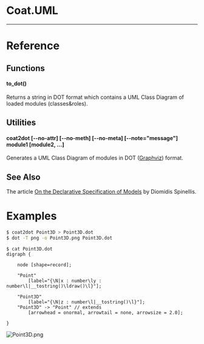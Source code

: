
# Coat.UML

---

# Reference

## Functions

#### to_dot()

Returns a string in DOT format which contains a UML Class Diagram of loaded modules (classes&roles).

## Utilities

#### coat2dot [--no-attr] [--no-meth] [--no-meta] [--note="message"] module1 [module2, ...]

Generates a UML Class Diagram of modules in
DOT ([Graphviz](http://www.graphviz.org/)) format.

## See Also

The article
[On the Declarative Specification of Models](http://www.spinellis.gr/pubs/jrnl/2003-IEEESW-umlgraph/html/article.html)
by Diomidis Spinellis. 

# Examples

```sh
$ coat2dot Point3D > Point3D.dot
$ dot -T png -o Point3D.png Point3D.dot
```

```text
$ cat Point3D.dot
digraph {

    node [shape=record];

    "Point"
        [label="{\N|x : number\ly : number\l|__tostring()\ldraw()\l}"];

    "Point3D"
        [label="{\N|z : number\l|__tostring()\l}"];
    "Point3D" -> "Point" // extends
        [arrowhead = onormal, arrowtail = none, arrowsize = 2.0];

}
```

![Point3D.png](img/Point3D.png)
